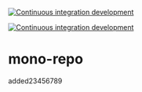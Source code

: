 
[![Continuous integration development](https://github.com/fercascue/mono-repo/actions/workflows/CI-Dev.yml/badge.svg)](https://github.com/fercascue/mono-repo/actions/workflows/CI-Dev.yml)


[![Continuous integration development](https://github.com/fercascue/mono-repo/auth/badge.svg)](https://github.com/fercascue/mono-repo/actions/workflows/CI-Dev.yml)

# mono-repo
added23456789
